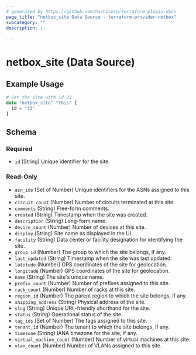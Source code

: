 ```yaml
---
# generated by https://github.com/hashicorp/terraform-plugin-docs
page_title: "netbox_site Data Source - terraform-provider-netbox"
subcategory: ""
description: |-
  
---
```


# netbox_site (Data Source)



## Example Usage

```terraform
# Get the site with id 33
data "netbox_site" "this" {
  id = "33"
}
```

<!-- schema generated by tfplugindocs -->
## Schema

### Required

- `id` (String) Unique identifier for the site.

### Read-Only

- `asn_ids` (Set of Number) Unique identifiers for the ASNs assigned to this site.
- `circuit_count` (Number) Number of circuits terminated at this site.
- `comments` (String) Free-form comments.
- `created` (String) Timestamp when the site was created.
- `description` (String) Long-form name.
- `device_count` (Number) Number of devices at this site.
- `display` (String) Site name as displayed in the UI.
- `facility` (String) Data center or facility designation for identifying the site.
- `group_id` (Number) The group to which the site belongs, if any.
- `last_updated` (String) Timestamp when the site was last updated.
- `latitude` (Number) GPS coordinates of the site for geolocation.
- `longitude` (Number) GPS coordinates of the site for geolocation.
- `name` (String) The site's unique name.
- `prefix_count` (Number) Number of prefixes assigned to this site.
- `rack_count` (Number) Number of racks at this site.
- `region_id` (Number) The parent region to which the site belongs, if any.
- `shipping_address` (String) Physical address of the site.
- `slug` (String) Unique URL-friendly shorthand for the site.
- `status` (String) Operational status of the site.
- `tag_ids` (Set of Number) The tags assigned to this site.
- `tenant_id` (Number) The tenant to which the site belongs, if any.
- `timezone` (String) IANA timezone for the site, if any.
- `virtual_machine_count` (Number) Number of virtual machines at this site.
- `vlan_count` (Number) Number of VLANs assigned to this site.
